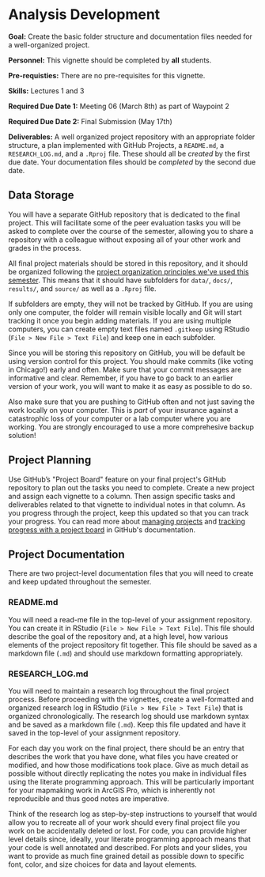 # Analysis Development

<div class="rmdgoal">
<p><strong>Goal:</strong> Create the basic folder structure and documentation files needed for a well-organized project.</p>
</div>

<div class="rmdpersonnel">
<p><strong>Personnel:</strong> This vignette should be completed by <strong>all</strong> students.</p>
</div>

<div class="rmdpre">
<p><strong>Pre-requisties:</strong> There are no pre-requisites for this vignette.</p>
</div>

<div class="rmdskills">
<p><strong>Skills:</strong> Lectures 1 and 3</p>
</div>

<div class="rmddue">
<p><strong>Required Due Date 1:</strong> Meeting 06 (March 8th) as part of Waypoint 2</p>
<p><strong>Required Due Date 2:</strong> Final Submission (May 17th)</p>
</div>

<div class="rmddeliver">
<p><strong>Deliverables:</strong> A well organized project repository with an appropriate folder structure, a plan implemented with GitHub Projects, a <code>README.md</code>, a <code>RESEARCH_LOG.md</code>, and a <code>.Rproj</code> file. These should all be <em>created</em> by the first due date. Your documentation files should be <em>completed</em> by the second due date.</p>
</div>

## Data Storage
You will have a separate GitHub repository that is dedicated to the final project. This will facilitate some of the peer evaluation tasks you will be asked to complete over the course of the semester, allowing you to share a repository with a colleague without exposing all of your other work and grades in the process. 

All final project materials should be stored in this repository, and it should be organized following the [project organization principles we've used this semester](https://slu-soc5650.github.io/docs/protecting-work/). This means that it should have subfolders for `data/`, `docs/`, `results/`, and `source/` as well as a `.Rproj` file.

If subfolders are empty, they will not be tracked by GitHub. If you are using only one computer, the folder will remain visible locally and Git will start tracking it once you begin adding materials. If you are using multiple computers, you can create empty text files named `.gitkeep` using RStudio (`File > New File > Text File`) and keep one in each subfolder.

Since you will be storing this repository on GitHub, you will be default be using version control for this project. You should make commits (like voting in Chicago!) early and often. Make sure that your commit messages are informative and clear. Remember, if you have to go back to an earlier version of your work, you will want to make it as easy as possible to do so.

Also make sure that you are pushing to GitHub often and not just saving the work locally on your computer. This is *part* of your insurance against a catastrophic loss of your computer or a lab computer where you are working. You are strongly encouraged to use a more comprehesive backup solution!

## Project Planning
Use GitHub’s "Project Board" feature on your final project's GitHub repository to plan out the tasks you need to complete. Create a new project and assign each vignette to a column. Then assign specific tasks and deliverables related to that vignette to individual notes in that column. As you progress through the project, keep this updated so that you can track your progress. You can read more about [managing projects](https://help.github.com/articles/managing-project-boards-in-your-repository-or-organization/) and [tracking progress with a project board](https://help.github.com/articles/tracking-the-progress-of-your-work-with-project-boards/) in GitHub's documentation.

## Project Documentation
There are two project-level documentation files that you will need to create and keep updated throughout the semester.

### README.md
You will need a read-me file in the top-level of your assignment repository. You can create it in RStudio (`File > New File > Text File`). This file should describe the goal of the repository and, at a high level, how various elements of the project repository fit together. This file should be saved as a markdown file (`.md`) and should use markdown formatting appropriately.

### RESEARCH_LOG.md
You will need to maintain a research log throughout the final project process. Before proceeding with the vignettes, create a well-formatted and organized research log in RStudio (`File > New File > Text File`) that is organized chronologically. The research log should use markdown syntax and be saved as a markdown file (`.md`). Keep this file updated and have it saved in the top-level of your assignment repository.

For each day you work on the final project, there should be an entry that describes the work that you have done, what files you have created or modified, and how those modifications took place. Give as much detail as possible without directly replicating the notes you make in individual files using the literate programming approach. This will be particularly important for your mapmaking work in ArcGIS Pro, which is inherently not reproducible and thus good notes are imperative.

Think of the research log as step-by-step instructions to yourself that would allow you to recreate all of your work should every final project file you work on be accidentally deleted or lost. For code, you can provide higher level details since, ideally, your literate programming approach means that your code is well annotated and described. For plots and your slides, you want to provide as much fine grained detail as possible down to specific font, color, and size choices for data and layout elements.
